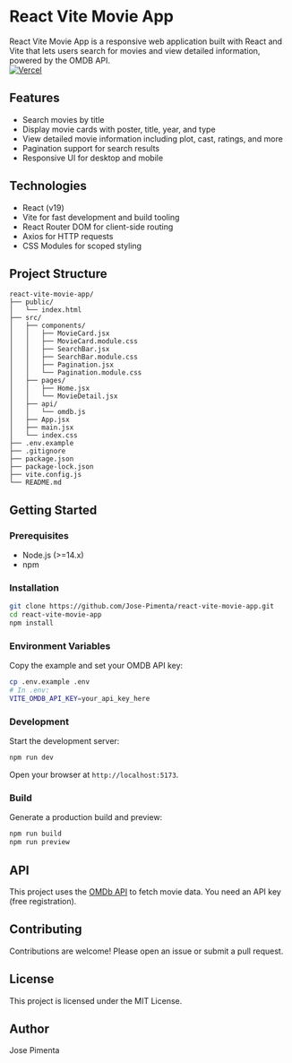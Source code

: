 # React Vite Movie App

React Vite Movie App is a responsive web application built with React and Vite that lets users search for movies and view detailed information, powered by the OMDB API.  
[![Vercel](https://img.shields.io/badge/Deploy-on_Vercel-000?style=flat&logo=vercel&logoColor=white)](https://movie-app.tiagopimenta.pt)

## Features

- Search movies by title
- Display movie cards with poster, title, year, and type
- View detailed movie information including plot, cast, ratings, and more
- Pagination support for search results
- Responsive UI for desktop and mobile

## Technologies

- React (v19)
- Vite for fast development and build tooling
- React Router DOM for client-side routing
- Axios for HTTP requests
- CSS Modules for scoped styling

## Project Structure

```
react-vite-movie-app/
├── public/
│   └── index.html
├── src/
│   ├── components/
│   │   ├── MovieCard.jsx
│   │   ├── MovieCard.module.css
│   │   ├── SearchBar.jsx
│   │   ├── SearchBar.module.css
│   │   ├── Pagination.jsx
│   │   └── Pagination.module.css
│   ├── pages/
│   │   ├── Home.jsx
│   │   └── MovieDetail.jsx
│   ├── api/
│   │   └── omdb.js
│   ├── App.jsx
│   ├── main.jsx
│   └── index.css
├── .env.example
├── .gitignore
├── package.json
├── package-lock.json
├── vite.config.js
└── README.md
```

## Getting Started

### Prerequisites

- Node.js (>=14.x)
- npm

### Installation

```bash
git clone https://github.com/Jose-Pimenta/react-vite-movie-app.git
cd react-vite-movie-app
npm install
```

### Environment Variables

Copy the example and set your OMDB API key:

```bash
cp .env.example .env
# In .env:
VITE_OMDB_API_KEY=your_api_key_here
```

### Development

Start the development server:

```bash
npm run dev
```

Open your browser at `http://localhost:5173`.

### Build

Generate a production build and preview:

```bash
npm run build
npm run preview
```

## API

This project uses the [OMDb API](https://www.omdbapi.com/) to fetch movie data. You need an API key (free registration).

## Contributing

Contributions are welcome! Please open an issue or submit a pull request.

## License

This project is licensed under the MIT License.

## Author

Jose Pimenta
